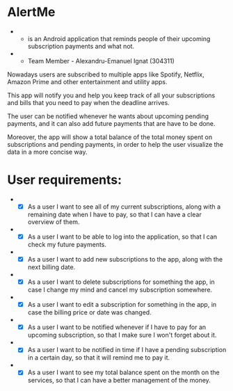 # AlertMe
- - is an Android application that reminds people of their upcoming subscription payments and what not.

- - Team Member - Alexandru-Emanuel Ignat (304311)

Nowadays users are subscribed to multiple apps like Spotify, Netflix, Amazon Prime and other entertainment and utility apps.

This app will notify you and help you keep track of all your subscriptions and bills that you need to pay when the deadline arrives.

The user can be notified whenever he wants about upcoming pending payments, and it can also add future payments that are have to be done.

Moreover, the app will show a total balance of the total money spent on subscriptions and pending payments, in order to help the user visualize the data in a more concise way.


# User requirements:

- - [x] As a user I want to see all of my current subscriptions, along with a remaining date when I have to pay, so that I can have a clear overview of them.
- - [x] As a user I want to be able to log into the application, so that I can check my future payments.
- - [x] As a user I want to add new subscriptions to the app, along with the next billing date.
- - [x] As a user I want to delete subscriptions for something the app, in case I change my mind and cancel my subscription somewhere.
- - [x] As a user I want to edit a subscription for something in the app, in case the billing price or date was changed.
- - [x] As a user I want to be notified whenever if I have to pay for an upcoming subscription, so that I make sure I won't forget about it.
- - [x] As a user I want to be notified in time if I have a pending subscription in a certain day, so that it will remind me to pay it.
- - [x] As a user I want to see my total balance spent on the month on the services, so that I can have a better management of the money.

